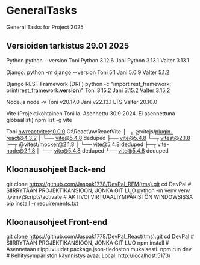 # GeneralTasks
General Tasks for Project 2025
## Versioiden tarkistus 29.01 2025

Python
python --version
Toni Python 3.12.6
Jani Python 3.13.1
Valter 3.13.1

Django:
python -m django --version
Toni 5.1
Jani 5.0.9
Valter 5.1.2

Django REST Framework (DRF)
python -c "import rest_framework; print(rest_framework.__version__)"
Toni 3.15.2
Jani 3.15.2
Valter 3.15.2


Node.js
node -v
Toni v20.17.0
Jani v22.13.1 LTS
Valter 20.10.0 

Vite (Projektikohtainen Tonilla. Asennettu 30.9 2024. Ei asennettuna globaalisti)
npm list -g vite

Toni
nwreactvite@0.0.0 C:\React\nwReactVite
├─┬ @vitejs/plugin-react@4.3.2
│ └── vite@5.4.8 deduped
├── vite@5.4.8
└─┬ vitest@2.1.8
  ├─┬ @vitest/mocker@2.1.8
  │ └── vite@5.4.8 deduped
  ├─┬ vite-node@2.1.8
  │ └── vite@5.4.8 deduped
  └── vite@5.4.8 deduped

## Kloonausohjeet Back-end
git clone https://github.com/Jaspak1778/DevPal_RFM(tms).git 
cd DevPal  # SIIRRYTÄÄN PROJEKTIKANSIOON, JONKA GIT LUO
python -m venv venv 
.\venv\Scripts\activate  # AKTIVOI VIRTUAALIYMPÄRISTÖN WINDOWSISSA
pip install -r requirements.txt

## Kloonausohjeet Front-end
git clone https://github.com/Jaspak1778/DevPal_React(tms).git 
cd DevPal  # SIIRRYTÄÄN PROJEKTIKANSIOON, JONKA GIT LUO
npm install # Asennetaan riippuvuudet package.json-tiedoston mukaisesti.
npm run dev # Kehitysympäristön käynnistys
avaa:  Local: http://localhost:5173/





  


